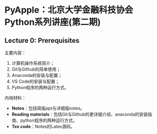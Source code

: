 # PyApple：北京大学金融科技协会Python系列讲座(第二期)

## Lecture 0: Prerequisites

主要内容：

1. 计算机操作系统简介；
2. Git与Github的简单使用；
3. Anaconda的安装与配置；
4. VS Code的安装与配置；
5. Python程序的两种运行方式。

内培材料：

- **Notes**：包括简版ppt与详细版notes。
- **Reading materials**：包括Git与Github的更详细介绍、anaconda的安装指南、python程序的两种运行方式。
- **Tex code**：Notes的Latex源码。

